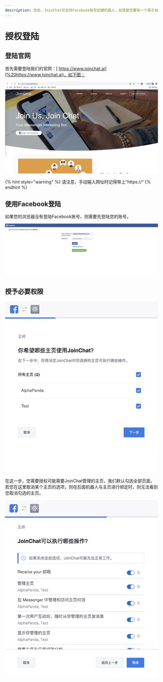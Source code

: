 ```yaml
---
description: 目前，JoinChat仅支持Facebook账号创建机器人，前提是您要有一个属于自己的Facebook商家主页（Fans Page）。
---
```


# 授权登陆

## 登陆官网

首先需要登陆我们的官网：[ https://www.joinchat.ai](%20https://www.joinchat.ai)，如下图：

![JoinChat&#x9996;&#x9875;](../.gitbook/assets/image%20%2861%29.png)

{% hint style="warning" %}
请注意，手动输入网址时记得带上“https://“
{% endhint %}

## 使用Facebook登陆

如果您的浏览器没有登陆Facebook账号，则需要先登陆您的账号。

![Facebook&#x767B;&#x9646;&#x9875;](../.gitbook/assets/image%20%2821%29.png)

## 授予必要权限

![&#x6388;&#x6743;&#x4E3B;&#x9875;](../.gitbook/assets/image%20%2888%29.png)

在这一步，您需要授权可能需要JoinChat管理的主页，我们默认勾选全部页面，若您在这里取消某个主页的选项，则在后面机器人与主页进行绑定时，则无法看到您取消勾选的主页。

![&#x6388;&#x6743;&#x64CD;&#x4F5C;](../.gitbook/assets/image%20%2895%29.png)

